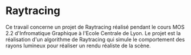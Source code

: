 # Raytracing

Ce travail concerne un projet de Raytracing réalisé pendant le cours MOS 2.2 d'Infromatique Graphique à l'Ecole Centrale de Lyon. Le projet est la réalisation d'un algorithme de Raytracing qui simule le comportement des rayons lumineux pour réaliser un rendu réaliste de la scène.
